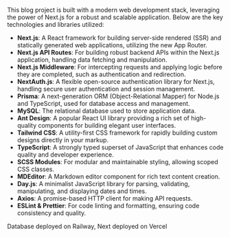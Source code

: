 This blog project is built with a modern web development stack, leveraging the power of Next.js for a robust and scalable application. Below are the key technologies and libraries utilized:

- **Next.js**: A React framework for building server-side rendered (SSR) and statically generated web applications, utilizing the new App Router.
- **Next.js API Routes**: For building robust backend APIs within the Next.js application, handling data fetching and manipulation.
- **Next.js Middleware**: For intercepting requests and applying logic before they are completed, such as authentication and redirection.
- **NextAuth.js**: A flexible open-source authentication library for Next.js, handling secure user authentication and session management.
- **Prisma**: A next-generation ORM (Object-Relational Mapper) for Node.js and TypeScript, used for database access and management.
- **MySQL**: The relational database used to store application data.
- **Ant Design**: A popular React UI library providing a rich set of high-quality components for building elegant user interfaces.
- **Tailwind CSS**: A utility-first CSS framework for rapidly building custom designs directly in your markup.
- **TypeScript**: A strongly typed superset of JavaScript that enhances code quality and developer experience.
- **SCSS Modules**: For modular and maintainable styling, allowing scoped CSS classes.
- **MDEditor**: A Markdown editor component for rich text content creation.
- **Day.js**: A minimalist JavaScript library for parsing, validating, manipulating, and displaying dates and times.
- **Axios**: A promise-based HTTP client for making API requests.
- **ESLint & Prettier**: For code linting and formatting, ensuring code consistency and quality.

Database deployed on Railway, Next deployed on Vercel
